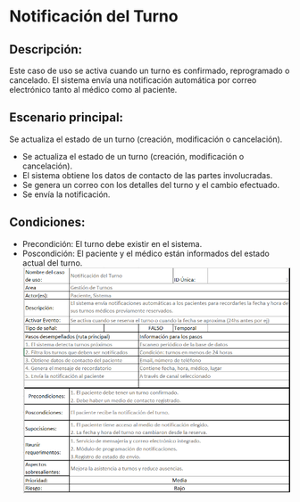 # Notificación del Turno
## Descripción:
Este caso de uso se activa cuando un turno es confirmado, reprogramado o cancelado. El sistema envía una notificación automática por correo electrónico tanto al médico como al paciente.
## Escenario principal:
Se actualiza el estado de un turno (creación, modificación o cancelación).
 - Se actualiza el estado de un turno (creación, modificación o cancelación).
 - El sistema obtiene los datos de contacto de las partes involucradas.
 - Se genera un correo con los detalles del turno y el cambio efectuado.
 - Se envía la notificación.

## Condiciones:
 - Precondición: El turno debe existir en el sistema.
 - Poscondición: El paciente y el médico están informados del estado actual del turno.
![](Escenario_3.png)
